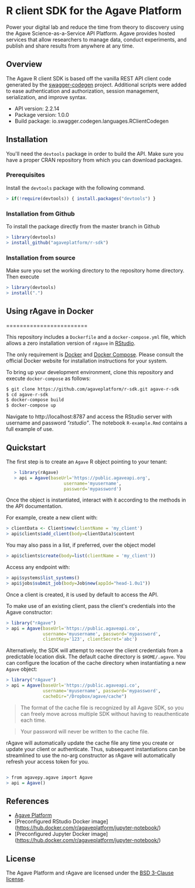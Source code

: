 # R client SDK for the Agave Platform

Power your digital lab and reduce the time from theory to discovery using the Agave Science-as-a-Service API Platform. Agave provides hosted services that allow researchers to manage data, conduct experiments, and publish and share results from anywhere at any time.

## Overview
The Agave R client SDK is based off the vanilla REST API client code generated by the [swagger-codegen](https://github.com/swagger-api/swagger-codegen) project. Additional scripts were added to ease authentication and authorization, session management, serialization, and improve syntax.

- API version: 2.2.14
- Package version: 1.0.0
- Build package: io.swagger.codegen.languages.RClientCodegen

## Installation
You'll need the `devtools` package in order to build the API.
Make sure you have a proper CRAN repository from which you can download packages.

### Prerequisites
Install the `devtools` package with the following command.
```R
> if(!require(devtools)) { install.packages("devtools") }
```

### Installation from Github
To install the package directly from the master branch in Github  
```R
> library(devtools)
> install_github("agaveplatform/r-sdk")
```

### Installation from source
Make sure you set the working directory to the repository home directory.
Then execute
```R
> library(devtools)
> install(".")
```

## Using rAgave in Docker
========================

This repository includes a `Dockerfile` and a `docker-compose.yml`
file, which allows a zero installation version of `rAgave` in [RStudio](https://www.rstudio.com/).

The only requirement is [Docker](https://docs.docker.com/engine/installation/) and [Docker Compose](https://docs.docker.com/compose/install/). Please consult the official Docker website for installation instructions for your system.

To bring up your development environment, clone this repository and execute `docker-compose` as follows:

```bash
$ git clone https://github.com/agaveplatform/r-sdk.git agave-r-sdk
$ cd agave-r-sdk
$ docker-compose build
$ docker-compose up
```  

Navigate to http://localhost:8787 and access the RStudio server
with username and password _"rstudio"_.  The notebook `R-example.Rmd`
contains a full example of use.


## Quickstart

The first step is to create an ``Agave`` R object pointing to
your tenant:

```R
   > library(rAgave)
   > api = Agave(baseUrl='https://public.agaveapi.org',
                      username='myusername',
                      password='mypassword')
```

Once the object is instantiated, interact with it according to the
methods in the API documentation.

For example, create a new client with:

```R
> clientData <- Client$new(clientName = 'my_client')
> api$clients$add_client(body=clientData)$content
```  

You may also pass in a list, if preferred, over the object model  

```R  
> api$clients$create(body=list(clientName = 'my_client'))
```

Access any endpoint with:

```R
> api$systems$list_systems()
> api$jobs$submit_job(body=Job$new(appId="head-1.0u1"))
```  

Once a client is created, it is used by default to access the API.

To make use of an existing client, pass the client's credentials into the Agave constructor:

```R
> library("rAgave")
> api = Agave(baseUrl='https://public.agaveapi.co',
              username='myusername', password='mypassword',
              clientKey='123', clientSecret='abc')
```  

Alternatively, the SDK will attempt to recover the client credentials from a predictable location disk. The default cache directory is `$HOME/.agave`. You can configure the location of the cache directory when instantiating a new `Agave` object:

```R  
> library("rAgave")
> api = Agave(baseUrl='https://public.agaveapi.co',
              username='myusername', password='mypassword',
              cacheDir="/Dropbox/agave/cache")
```  

> The format of the cache file is recognized by all Agave SDK, so you can freely move across multiple SDK without having to reauthenticate each time.

> Your password will never be written to the cache file.

rAgave will automatically update the cache file any time you create or update your client or authenticate. Thus, subsequent instantiations can be streamlined to use the no-arg constructor as rAgave will automatically refresh your access token for you.  

```R

> from agavepy.agave import Agave
> api = Agave()
```  

## References  

* [Agave Platform](https://agaveapi.co/)  
* [Preconfigured RStudio Docker image] (https://hub.docker.com/r/agaveplatform/jupyter-notebook/)  
* [Preconfigured Jupyter Docker image] (https://hub.docker.com/r/agaveplatform/jupyter-notebook/)  


## License

The Agave Platform and rAgave are licensed under the [BSD 3-Clause license](LICENSE).
